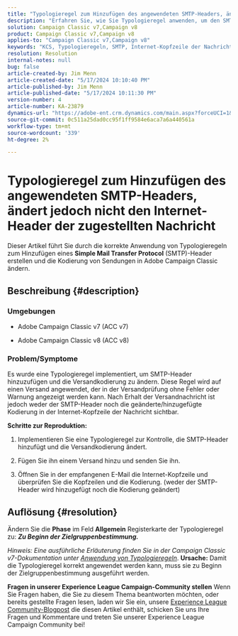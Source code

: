 ```yaml
---
title: "Typologieregel zum Hinzufügen des angewendeten SMTP-Headers, ändert jedoch nicht die Internet-Kopfzeile der zugestellten Nachricht"
description: "Erfahren Sie, wie Sie Typologieregel anwenden, um den SMTP-Header hinzuzufügen und die Versandkodierung in Adobe Campaign Classic zu ändern."
solution: Campaign Classic v7,Campaign v8
product: Campaign Classic v7,Campaign v8
applies-to: "Campaign Classic v7,Campaign v8"
keywords: "KCS, Typologieregeln, SMTP, Internet-Kopfzeile der Nachricht, ACC v7, ACC v8, Adobe Campaign Classic v7, Adobe Campaign Classic v8, Fehlerbehebung"
resolution: Resolution
internal-notes: null
bug: false
article-created-by: Jim Menn
article-created-date: "5/17/2024 10:10:40 PM"
article-published-by: Jim Menn
article-published-date: "5/17/2024 10:11:30 PM"
version-number: 4
article-number: KA-23879
dynamics-url: "https://adobe-ent.crm.dynamics.com/main.aspx?forceUCI=1&pagetype=entityrecord&etn=knowledgearticle&id=40fa474a-9a14-ef11-9f8a-6045bd006268"
source-git-commit: 0c511a25dad0cc95f1ff9584e6aca7a6a440561a
workflow-type: tm+mt
source-wordcount: '339'
ht-degree: 2%

---
```


# Typologieregel zum Hinzufügen des angewendeten SMTP-Headers, ändert jedoch nicht den Internet-Header der zugestellten Nachricht


Dieser Artikel führt Sie durch die korrekte Anwendung von Typologieregeln zum Hinzufügen eines <b>Simple Mail Transfer Protocol</b> (SMTP)-Header erstellen und die Kodierung von Sendungen in Adobe Campaign Classic ändern.

## Beschreibung {#description}


### <b>Umgebungen</b>

- Adobe Campaign Classic v7 (ACC v7)


- Adobe Campaign Classic v8 (ACC v8)




### <b>Problem/Symptome</b>

Es wurde eine Typologieregel implementiert, um SMTP-Header hinzuzufügen und die Versandkodierung zu ändern. Diese Regel wird auf einen Versand angewendet, der in der Versandprüfung ohne Fehler oder Warnung angezeigt werden kann. Nach Erhalt der Versandnachricht ist jedoch weder der SMTP-Header noch die geänderte/hinzugefügte Kodierung in der Internet-Kopfzeile der Nachricht sichtbar.

<b>Schritte zur Reproduktion:</b>

1. Implementieren Sie eine Typologieregel zur Kontrolle, die SMTP-Header hinzufügt und die Versandkodierung ändert.


2. Fügen Sie ihn einem Versand hinzu und senden Sie ihn.


3. Öffnen Sie in der empfangenen E-Mail die Internet-Kopfzeile und überprüfen Sie die Kopfzeilen und die Kodierung. (weder der SMTP-Header wird hinzugefügt noch die Kodierung geändert)



## Auflösung {#resolution}


Ändern Sie die <b>Phase</b> im Feld <b>Allgemein</b> Registerkarte der Typologieregel zu: <b>*Zu Beginn der Zielgruppenbestimmung.</b>*

*Hinweis: Eine ausführliche Erläuterung finden Sie in der Campaign Classic v7-Dokumentation unter [Anwendung von Typologieregeln](https://experienceleague.adobe.com/docs/campaign-classic/using/orchestrating-campaigns/campaign-optimization/control-rules.html)*.
<b>Ursache:</b>
Damit die Typologieregel korrekt angewendet werden kann, muss sie zu Beginn der Zielgruppenbestimmung ausgeführt werden.


<b>Fragen in unserer Experience League Campaign-Community stellen</b>
Wenn Sie Fragen haben, die Sie zu diesem Thema beantworten möchten, oder bereits gestellte Fragen lesen, laden wir Sie ein, unsere [Experience League Community-Blogpost](https://experienceleaguecommunities.adobe.com/t5/adobe-campaign-classic-blogs/introducing-top-kcs-articles-curated-for-your-troubleshooting/bc-p/672426#M132 "Folgen Sie dem Link") die diesen Artikel enthält, schicken Sie uns Ihre Fragen und Kommentare und treten Sie unserer Experience League Campaign Community bei!

